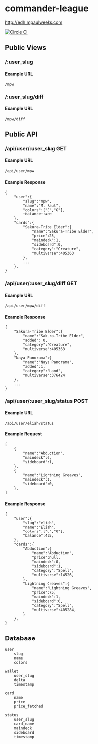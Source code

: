 # commander-league

http://edh.mpaulweeks.com

[![Circle CI](https://circleci.com/gh/mpaulweeks/commander-league.svg?style=svg)](https://circleci.com/gh/mpaulweeks/commander-league)

## Public Views

### /:user_slug

#### Example URL

`/mpw`

### /:user_slug/diff

#### Example URL

`/mpw/diff`

## Public API

### /api/user/:user_slug GET

#### Example URL

`/api/user/mpw`

#### Example Response

```
{
    "user":{
        "slug":"mpw",
        "name":"M. Paul",
        "colors":["B","G"],
        "balance":400
    },
    "cards":{
        "Sakura-Tribe Elder":{
            "name":"Sakura-Tribe Elder",
            "price":25,
            "maindeck":1,
            "sideboard":0,
            "category":"Creature",
            "multiverse":405363
        },
        ...
    },
}
```

### /api/user/:user_slug/diff GET

#### Example URL

`/api/user/mpw/diff`

#### Example Response

```
{
    "Sakura-Tribe Elder":{
        "name":"Sakura-Tribe Elder",
        "added": 0,
        "category":"Creature",
        "multiverse":405363
    },
    "Naya Panorama":{
        "name":"Naya Panorama",
        "added":1,
        "category":"Land",
        "multiverse":376424
    },
    ...
}
```

### /api/user/:user_slug/status POST

#### Example URL

`/api/user/eliah/status`

#### Example Request

```
[
    {
        "name":"Abduction",
        "maindeck":0,
        "sideboard":1,
    },
    {
        "name":"Lightning Greaves",
        "maindeck":1,
        "sideboard":0,
    },
]   
```

#### Example Response
```
{
    "user":{
        "slug":"eliah",
        "name":"Eliah",
        "colors":["U","G"],
        "balance":425,
    },
    "cards":{
        "Abduction":{
            "name":"Abduction",
            "price":null,
            "maindeck":0,
            "sideboard":1,
            "category":"Spell",
            "multiverse":14526,
        },
        "Lightning Greaves":{
            "name":"Lightning Greaves",
            "price":75,
            "maindeck":1,
            "sideboard":0,
            "category":"Spell",
            "multiverse":405284,
        }
    },
}
```

## Database

```
user
    slug
    name
    colors 

wallet
    user_slug
    delta
    timestamp

card
    name
    price
    price_fetched

status
    user_slug
    card_name
    maindeck
    sideboard
    timestamp
```
